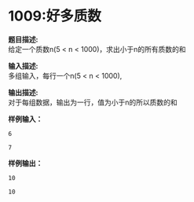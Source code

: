 # 1009:好多质数  
**题目描述:**  
给定一个质数n(5 < n < 1000)，求出小于n的所有质数的和  

**输入描述:**  
多组输入，每行一个n(5 < n < 1000),  

**输出描述:**  
对于每组数据，输出为一行，值为小于n的所以质数的和  

**样例输入：**  
```
6  

7  
```  
**样例输出：**  
```
10  

10  
```  

